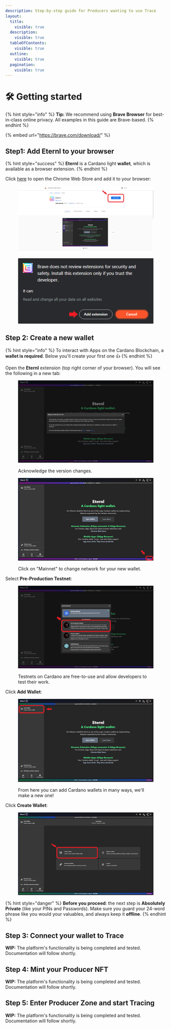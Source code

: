 ```yaml
---
description: Step-by-step guide for Producers wanting to use Trace
layout:
  title:
    visible: true
  description:
    visible: true
  tableOfContents:
    visible: true
  outline:
    visible: true
  pagination:
    visible: true
---
```


# 🛠 Getting started

{% hint style="info" %}
**Tip:** We recommend using **Brave Browser** for best-in-class online privacy. All examples in this guide are Brave-based.
{% endhint %}

{% embed url="https://brave.com/download/" %}

## Step1: Add Eternl to your browser

{% hint style="success" %}
**Eternl** is a Cardano light **wallet**, which is available as a browser extension.&#x20;
{% endhint %}

Click [here](https://chrome.google.com/webstore/detail/eternl/kmhcihpebfmpgmihbkipmjlmmioameka) to open the Chrome Web Store and add it to your browser:

<div data-full-width="false">

<figure><img src="../.gitbook/assets/web_store04.PNG" alt="" width="563"><figcaption></figcaption></figure>

 

<figure><img src="../.gitbook/assets/web_store05.PNG" alt=""><figcaption></figcaption></figure>

</div>

## Step 2: Create a new wallet&#x20;

{% hint style="info" %}
To interact with Apps on the Cardano Blockchain, a **wallet is required**. Below you'll create your first one :thumbsup:&#x20;
{% endhint %}

Open the **Eternl** extension (top right corner of your browser). You will see the following in a new tab:

<div>

<figure><img src="../.gitbook/assets/eternl01.PNG" alt=""><figcaption><p>Acknowledge the version changes.</p></figcaption></figure>

 

<figure><img src="../.gitbook/assets/eternl02.PNG" alt=""><figcaption><p>Click on "Mainnet" to change network for your new wallet.</p></figcaption></figure>

</div>

Select **Pre-Production Testnet**:

<figure><img src="../.gitbook/assets/eternl03.PNG" alt="" width="563"><figcaption><p>Testnets on Cardano are free-to-use and allow developers to test their work. </p></figcaption></figure>

Click **Add Wallet**:

<figure><img src="../.gitbook/assets/eternl04.PNG" alt="" width="563"><figcaption><p>From here you can add Cardano wallets in many ways, we'll make a new one!</p></figcaption></figure>

Click **Create Wallet**:

<figure><img src="../.gitbook/assets/eternl05.PNG" alt="" width="563"><figcaption></figcaption></figure>

{% hint style="danger" %}
**Before you proceed**: the next step is **Absolutely Private** (like your PINs and Passwords). Make sure you guard your 24-word phrase like you would your valuables, and always keep it **offline**.&#x20;
{% endhint %}

## Step 3: Connect your wallet to Trace

**WIP:** The platform's functionality is being completed and tested. Documentation will follow shortly. &#x20;

## Step 4: Mint your Producer NFT

**WIP:** The platform's functionality is being completed and tested. Documentation will follow shortly.

## Step 5: Enter Producer Zone and start Tracing

**WIP:** The platform's functionality is being completed and tested. Documentation will follow shortly.

